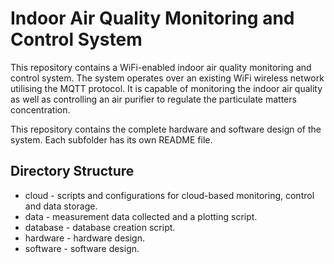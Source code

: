# Indoor Air Quality Monitoring and Control System
This repository contains a WiFi-enabled indoor air quality monitoring and control system. The system operates over an existing WiFi wireless network utilising the MQTT protocol. It is capable of monitoring the indoor air quality as well as controlling an air purifier to regulate the particulate matters concentration. 

This repository contains the complete hardware and software design of the system. Each subfolder has its own README file.

## Directory Structure
* cloud - scripts and configurations for cloud-based monitoring, control and data storage.
* data - measurement data collected and a plotting script.
* database - database creation script.
* hardware - hardware design.
* software - software design. 
